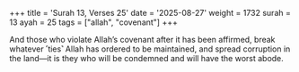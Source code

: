 +++
title = 'Surah 13, Verses 25'
date = '2025-08-27'
weight = 1732
surah = 13
ayah = 25
tags = ["allah", "covenant"]
+++

And those who violate Allah’s covenant after it has been affirmed, break whatever ˹ties˺ Allah has ordered to be maintained, and spread corruption in the land—it is they who will be condemned and will have the worst abode. 